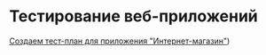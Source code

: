 # Тестирование веб-приложений
[Создаем тест-план для приложения "Интернет-магазин"](https://docs.google.com/spreadsheets/d/1ZUEf8Y8Yfaj9EGpN7mqRQPTDHDo-r7_kW5wWOnrBTaY/edit?usp=sharing))
